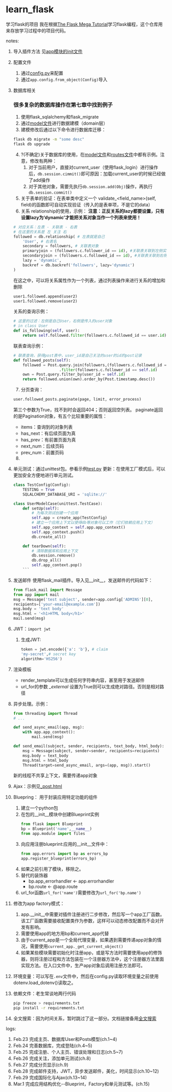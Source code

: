 # learn_flask
学习flask的项目
我在根据[The Flask Mega Tutorial](https://github.com/luhuisicnu/The-Flask-Mega-Tutorial-zh)学习flask编程，这个仓库用来存放学习过程中的项目代码。

notes:

1. 导入插件方法
    见[app模块的init文件](./app/__init__.py)
2. 配置文件
    1. 通过[config.py](./config.py)来配置
    2. 通过`app.config.from_object(Config)`导入
3. 数据库相关
    ### 很多复杂的数据库操作在第七章中找到例子
    1. 使用flask_sqlalchemy和flask_migrate
    2. 通过[model文件](./app/models.py)进行数据建模（domain层）
    3. 建模修改后通过以下命令进行数据库迁移：
    ```bash
    flask db migrate -m "some desc"
    flask db upgrade
    ```
    4. ?(不确定)关于数据库的使用，在[model文件](./app/models.py)和[routes文件](./app/routes.py)中都有示例。注意，修改有两种：
        1. 对于当前用户，直接对current_user（使用flask_login）进行操作后，`db.session.cimmit()`即可原因：加载current_user的时候已经做了add操作
        1. 对于其他对象，需要先执行`db.session.add(Obj)`操作，再执行`db.session.commit()`
    5. 关于表单的验证：在表单类中定义一个 validate_<field_name>(self, field)的函数即可自动实现验证（传入的是表单项，不是它的data）
    6. 关系 relationship的使用，示例：
    **注意：正反关系的lazy都要设置，只有设置lazy为‘dynamic’才能把关系对象当作一个列表来使用！**
    ``` python
    # 对应关系：左表 - 关联表 - 右表
    # 在这里的关系是 左 关注 右
    followed = db.relationship( # 左表就是自己
        'User', # 右表名
        secondary = followers, # 关联表对象
        primaryjoin = (followers.c.follower_id == id), #关联表关联到左侧实体的条件
        secondaryjoin = (followers.c.followed_id == id), #关联表关联到右侧实体的条件
        lazy = 'dynamic',
        backref = db.backref('followers', lazy='dynamic')
    )
    ```
    在这之中，可以将关系属性作为一个列表，通过列表操作来进行关系的增加和删除
    ``` python
    user1.followed.append(user2)
    user1.followed.remove(user2)
    ```
    关系的查询示例：
    ``` python
    # 这里的过滤：左侧是自己User，右侧是传入的user对象
    # in class User
    def is_following(self, user):
        return self.followed.filter(followers.c.followed_id == user.id).count() > 0
    ```
    联表查询示例：
    ``` python
    # 联表查询，获得post表中，user_id是自己关注的user的id的post记录
    def followed_posts(self):
        followed = Post.query.join(followers,(followers.c.followed_id == Post.user_id)) \
                        .filter(followers.c.follower_id == self.id)
        own = Post.query.filter_by(user_id = self.id)
        return followed.union(own).order_by(Post.timestamp.desc())
    ```
    7. 分页查询：
    ``` python
    user.followed_posts.paginate(page, limit, error_process)
    ```
    第三个参数为True，找不到时会返回404；否则返回空列表。
    paginate返回的是Pagination对象，有五个比较重要的属性：
    * items：查询到的对象列表
    * has_next：有后续页面为真
    * has_prev：有前置页面为真
    * next_num：后续页码
    * prev_num：前置页码
    8. 

4. 单元测试：通过unittest包。参看示例[test.py](./app/test.py)
    更新：在使用工厂模式后，可以更加安全方便地进行单元测试。
    ``` python
    class TestConfig(Config):
        TESTING = True
        SQLALCHEMY_DATABASE_URI = 'sqlite://'

    class UserModelCase(unittest.TestCase):
        def setUp(self):
            # 为每次测试创建一个应用
            self.app = create_app(TestConfig)
            # 建立一个应用上下文以使得db等对象可以工作（它们依赖应用上下文）
            self.app_context = self.app.app_context()
            self.app_context.push()
            db.create_all()

        def tearDown(self):
            # 清除数据库和应用上下文
            db.session.remove()
            db.drop_all()
            self.app_context.pop()
        ```
5. 发送邮件
    使用flask_mail插件。导入见__init__，发送邮件的代码如下：
    ``` python
    from flask_mail import Message
    from app import mail
    msg = Message('test subject', sender=app.config['ADMINS'][0],
    recipients=['your-email@example.com'])
    msg.body = 'text body'
    msg.html = '<h1>HTML body</h1>'
    mail.send(msg)

    ```
6. JWT：```import jwt```
    1. 生成JWT:
        ``` python
        token = jwt.encode({'a': 'b'}, # claim
        'my-secret',# secret key
        algorithm='HS256')
        ```
7. 渲染模板
    * render_template可以生成任何字符串内容，甚至用于发送邮件
    * url_for的参数 *_external* 设置为True则可以生成绝对路径。否则是相对路径 
8. 异步处理。示例：
    ``` python
    from threading import Thread
    # ...

    def send_async_email(app, msg):
        with app.app_context():
            mail.send(msg)

    def send_email(subject, sender, recipients, text_body, html_body):
        msg = Message(subject, sender=sender, recipients=recipients)
        msg.body = text_body
        msg.html = html_body
        Thread(target=send_async_email, args=(app, msg)).start()
    ```
    新的线程不共享上下文，需要传递app对象
9. Ajax：示例见[_post.html](./app/templates/_posts.html)
10. Bluepring：
    用于封装应用特定功能的组件
    1. 建立一个python包
    2. 在包的__init__模块中创建Blueprint实例
        ``` python
        from flask import Blueprint
        bp = Blueprint('name',__name__)
        from app.module import files
        ```
    3. 向应用注册blueprint:应用的__init__文件中：
        ``` python
        from app.errors import bp as errors_bp
        app.register_blueprint(errors_bp)
        ```
    4. 如果之前引用了模块，移除之。
    5. 替代的装饰器
        * bp.app_errorhandler <- app.errorhandler
        * bp.route <- @app.route
    6. url_for函数`url_for('name')`需要修改为`url_for('bp.name')`
11. 修改为app factory模式：
    1. app.__init__中需要对插件注册进行二步修改，然后写一个app工厂函数。该工厂函数需要接收配置类作为参数，这样可以动态修改配置而不会对开发有影响。
    2. 需要使用app的地方用bp和current_app代替
    3. 由于current_app是一个全局代理变量，如果遇到需要传递app对象的情况，需要使用`current_app._get_current_object()`
    4. 如果某些模块需要初始化时注册app，或是写方法时需要使用app的修饰器，则将注册过程和方法包装在一个注册器方法中，这个注册器方法里面实现方法。在入口文件中，生产app对象后调用注册方法即可。

12. 环境变量：可以写在`.env`文件中，然后在config.py读取环境变量之前使用dotenv.load_dotenv()读取之。
13. 依赖文件：老生常谈地两行代码
    ``` bash
    pip freeze > requirements.txt
    pip install -r requirements.txt
    ```
14. 全文搜索：因为时间关系，暂时跳过了这一部分。文档链接备用[全文搜索](https://github.com/luhuisicnu/The-Flask-Mega-Tutorial-zh/blob/master/docs/%e7%ac%ac%e5%8d%81%e5%85%ad%e7%ab%a0%ef%bc%9a%e5%85%a8%e6%96%87%e6%90%9c%e7%b4%a2.md)

logs:

1. Feb.23 完成主页、数据库User和Posts模型(ch.1~4)
2. Feb.24 完善数据库，完成登陆(ch.4~5)
3. Feb.25 完成注册、个人主页、错误处理和日志(ch.5~7)
4. Feb.26 完成关注，添加单元测试(ch.8)
5. Feb.27 完成分页显示(ch.9)
6. Feb.28 完成邮件支持，JWT，异步发送邮件，美化，时间显示(ch.10~12)
7. Feb.29 完成国际化与Ajax(ch.13~14)
8. Mar.1  完成应用结构优化--Blueprint，Factory和单元测试等。(ch.15)